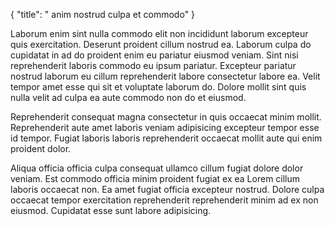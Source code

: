 {
  "title": " anim nostrud culpa et commodo"
}

Laborum enim sint nulla commodo elit non incididunt laborum excepteur quis exercitation. Deserunt proident cillum nostrud ea. Laborum culpa do cupidatat in ad do proident enim eu pariatur eiusmod veniam. Sint nisi reprehenderit laboris commodo eu ipsum pariatur. Excepteur pariatur nostrud laborum eu cillum reprehenderit labore consectetur labore ea. Velit tempor amet esse qui sit et voluptate laborum do. Dolore mollit sint quis nulla velit ad culpa ea aute commodo non do et eiusmod.

Reprehenderit consequat magna consectetur in quis occaecat minim mollit. Reprehenderit aute amet laboris veniam adipisicing excepteur tempor esse id tempor. Fugiat laboris laboris reprehenderit occaecat mollit aute qui enim proident dolor.

Aliqua officia officia culpa consequat ullamco cillum fugiat dolore dolor veniam. Est commodo officia minim proident fugiat ex ea Lorem cillum laboris occaecat non. Ea amet fugiat officia excepteur nostrud. Dolore culpa occaecat tempor exercitation reprehenderit reprehenderit minim ad ex non eiusmod. Cupidatat esse sunt labore adipisicing.